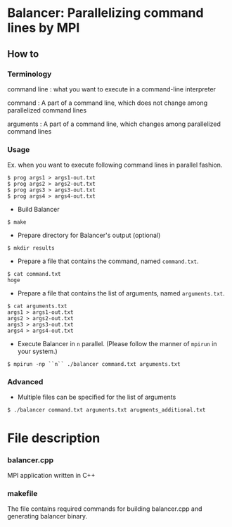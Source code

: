 Balancer: Parallelizing command lines by MPI
===========================

How to
--------------------------------------------

### Terminology

command line
: what you want to execute in a command-line interpreter

command
: A part of a command line, which does not change among parallelized
command lines

arguments
: A part of a command line, which changes among parallelized command
lines

### Usage

Ex. when you want to execute following command lines in parallel fashion.
```
$ prog args1 > args1-out.txt
$ prog args2 > args2-out.txt
$ prog args3 > args3-out.txt
$ prog args4 > args4-out.txt
```

- Build Balancer
```
$ make
```

- Prepare directory for Balancer's output (optional)
```
$ mkdir results
```

- Prepare a file that contains the command, named ``command.txt``.
```
$ cat command.txt
hoge
```

- Prepare a file that contains the list of arguments, named ``arguments.txt``.
```
$ cat arguments.txt
args1 > args1-out.txt
args2 > args2-out.txt
args3 > args3-out.txt
args4 > args4-out.txt
```

- Execute Balancer in ``n`` parallel. (Please follow the manner of ``mpirun`` in your system.)
```
$ mpirun -np ``n`` ./balancer command.txt arguments.txt
```

### Advanced

- Multiple files can be specified for the list of arguments
```
$ ./balancer command.txt arguments.txt arugments_additional.txt
```

File description
================

### balancer.cpp

MPI application written in C++

### makefile

The file contains required commands for building balancer.cpp and
generating balancer binary.
